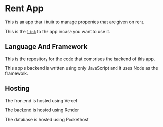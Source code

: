 # Rent App

This is an app that I built to manage properties that are given on rent.

This is the [`link`](https://rental-property-manager.vercel.app/) to the app incase you want to use it.

## Language And Framework

This is the repository for the code that comprises the backend of this app.

This app's backend is written using only JavaScript and it uses Node as the framework.

## Hosting

The frontend is hosted using Vercel

The backend is hosted using Render

The database is hosted using Pockethost
